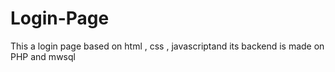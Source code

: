 # Login-Page
This a login page based on html , css , javascriptand its backend is made on PHP and mwsql

